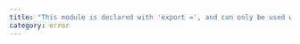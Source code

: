 ```yaml
---
title: "This module is declared with 'export =', and can only be used with a default import when using the '{0}' flag."
category: error
---
```

